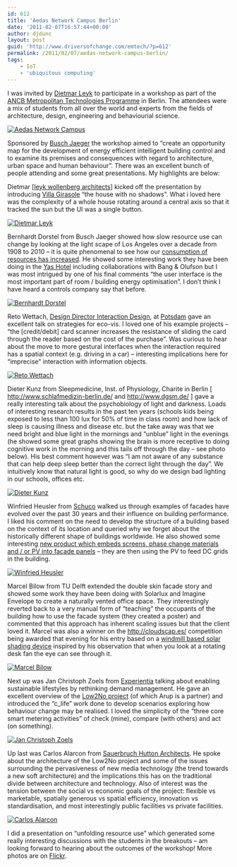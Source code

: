 ```yaml
---
id: 612
title: 'Aedas Network Campus Berlin'
date: '2011-02-07T16:57:44+00:00'
author: djdunc
layout: post
guid: 'http://www.driversofchange.com/emtech/?p=612'
permalink: /2011/02/07/aedas-network-campus-berlin/
tags:
    - IoT
    - 'ubiquitous computing'
---
```


I was invited by [Dietmar Leyk](http://wwwlwarchitects.eu/) to participate in a workshop as part of the [ANCB Metropolitan Technologies Programme](http://www.ancb.de/) in Berlin. The attendees were a mix of students from all over the world and experts from the fields of architecture, design, engineering and behaviourial science.

[![Aedas Network Campus](https://i0.wp.com/farm6.static.flickr.com/5060/5419713942_49748955d1.jpg?resize=500%2C218)](http://www.flickr.com/photos/pseudonomad/5419713942/ "Aedas Network Campus by pseudonomad, on Flickr")

Sponsored by [Busch Jaeger](http://www.busch-jaeger.de/) the workshop aimed to “create an opportunity map for the development of energy efficient intelligent building control and to examine its premises and consequences with regard to architecture, urban space and human behaviour”. There was an excellent bunch of people attending and some great presentations. My highlights are below:

Dietmar \[[leyk wollenberg architects](http://wwwlwarchitects.eu/)\] kicked off the presentation by introducing [Villa Girasole](http://bbs.keyhole.com/ubb/ubbthreads.php?ubb=showflat&Number=507283&site_id=1#import) “the house with no shadows”. What i loved here was the complexity of a whole house rotating around a central axis so that it tracked the sun but the UI was a single button.

[![Dietmar Leyk](https://i0.wp.com/farm6.static.flickr.com/5291/5419706030_45996fc183.jpg?resize=500%2C375)](http://www.flickr.com/photos/pseudonomad/5419706030/ "Dietmar Leyk by pseudonomad, on Flickr")

Bernhardt Dorstel from Busch Jaeger showed how slow resource use can change by looking at the light scape of Los Angeles over a decade from 1908 to 2010 – it is quite phenomenal to see how our [consumption of resources has increased](http://www.driversofchange.com/energy/2009/04/16/affluence/). He showed some interesting work they have been doing in the [Yas Hotel](http://arup.com/Projects/Yas_Hotel.aspx) including collaborations with Bang &amp; Olufson but I was most intrigued by one of his final comments “the user interface is the most important part of room / building energy optimisation”. I don’t think I have heard a controls company say that before.

[![Bernhardt Dorstel](https://i0.wp.com/farm6.static.flickr.com/5217/5419103465_350d66030a.jpg?resize=500%2C375)](http://www.flickr.com/photos/pseudonomad/5419103465/ "Bernhardt Dorstel by pseudonomad, on Flickr")

Reto Wettach, [Design Director Interaction Design](http://www.ixds.de/), at [Potsdam](http://design.fh-potsdam.de/) gave an excellent talk on strategies for eco-vis. I loved one of his example projects – “the \[credit/debit\] card scanner increases the resistance of sliding the card through the reader based on the cost of the purchase”. Was curious to hear about the move to more gestural interfaces when the interaction required has a spatial context (e.g. driving in a car) – interesting implications here for “imprecise” interaction with information objects.

[![Reto Wettach](https://i0.wp.com/farm6.static.flickr.com/5139/5419104079_207af33e17.jpg?resize=500%2C375)](http://www.flickr.com/photos/pseudonomad/5419104079/ "Reto Wettach by pseudonomad, on Flickr")

Dieter Kunz from Sleepmedicine, Inst. of Physiology, Charite in Berlin \[ <http://www.schlafmedizin-berlin.de/> and <http://www.dgsm.de/> \] gave a really interesting talk about the psychobiology of light and darkness. Loads of interesting research results in the past ten years (schools kids being exposed to less than 100 lux for 50% of time in class room) and how lack of sleep is causing illness and disease etc. but the take away was that we need bright and blue light in the mornings and “unblue” light in the evenings (he showed some great graphs showing the brain is more receptive to doing cognitive work in the morning and this tails off through the day – see photo below). His best comment however was “I am not aware of any substance that can help deep sleep better than the correct light through the day”. We intuitively know that natural light is good, so why do we design bad lighting in our schools, offices etc.

[![Dieter Kunz](https://i0.wp.com/farm6.static.flickr.com/5094/5419707914_dbefab284c.jpg?resize=500%2C375)](http://www.flickr.com/photos/pseudonomad/5419707914/ "Dieter Kunz by pseudonomad, on Flickr")

Winfried Heusler from [Schuco](http://www.schueco.com/) walked us through examples of facades have evolved over the past 30 years and their influence on building performance. I liked his comment on the need to develop the structure of a building based on the context of its location and queried why we forget about the historically different shape of buildings worldwide. He also showed some interesting [new product which embeds screens, phase change materials and / or PV into facade panels](http://www.schueco.com/bau_2011/en/bau2011/gebaeude_zukunft) – they are then using the PV to feed DC grids in the building.

[![Winfried Heusler](https://i0.wp.com/farm6.static.flickr.com/5132/5419105441_50f668b998.jpg?resize=500%2C375)](http://www.flickr.com/photos/pseudonomad/5419105441/ "Winfried Heusler by pseudonomad, on Flickr")

Marcel Bilow from TU Delft extended the double skin facade story and showed some work they have been doing with Solarlux and Imagine Envelope to create a naturally vented office space. They interestingly reverted back to a very manual form of “teaching” the occupants of the building how to use the facade system (they created a poster) and commented that this approach has inherent scaling issues but that the client loved it. Marcel was also a winner on the <http://cloudscap.es/> competition being awarded that evening for his entry based on a [windmill based solar shading device](http://cloudscap.es/node/133) inspired by his observation that when you look at a rotating desk fan the eye can see through it.

[![Marcel Bilow](https://i0.wp.com/farm6.static.flickr.com/5018/5419105997_cdac582973.jpg?resize=500%2C375)](http://www.flickr.com/photos/pseudonomad/5419105997/ "Marcel Bilow by pseudonomad, on Flickr")

Next up was Jan Christoph Zoels from [Experientia](http://www.experientia.com/) talking about enabling sustainable lifestyles by rethinking demand management. He gave an excellent overview of the [Low2No project](http://arup.com/News/2010_04_April/06_Apr_2010_Low_Carbon_Building_Project_in_Helsinki_Finland.aspx) (of which Arup is a partner) and introduced the “c\_life” work done to develop scenarios exploring how behaviour change may be realised. I loved the simplicity of the “three core smart metering activities” of check (mine), compare (with others) and act (on something).

[![Jan Christoph Zoels](https://i0.wp.com/farm6.static.flickr.com/5057/5419106641_61bfda3bf2.jpg?resize=500%2C375)](http://www.flickr.com/photos/pseudonomad/5419106641/ "Jan Christoph Zoels by pseudonomad, on Flickr")

Up last was Carlos Alarcon from [Sauerbruch Hutton Architects](http://www.sauerbruchhutton.de/). He spoke about the architecture of the Low2No project and some of the issues surrounding the pervasiveness of new media technology (the trend towards a new soft architecture) and the implications this has on the traditional divide between architecture and technology. Also of interest was the tension between the social vs economic goals of the project: flexible vs marketable, spatially generous vs spatial efficiency, innovation vs standardisation, and most interestingly public facilities vs private facilities.

[![Carlos Alarcon](https://i0.wp.com/farm6.static.flickr.com/5217/5419710890_3655375bf9.jpg?resize=500%2C375)](http://www.flickr.com/photos/pseudonomad/5419710890/ "Carlos Alarcon by pseudonomad, on Flickr")

I did a presentation on “unfolding resource use” which generated some really interesting discussions with the students in the breakouts – am looking forward to hearing about the outcomes of the workshop! More photos are on [Flickr](http://www.flickr.com/photos/pseudonomad/sets/72157625858463807/with/5419710890/).